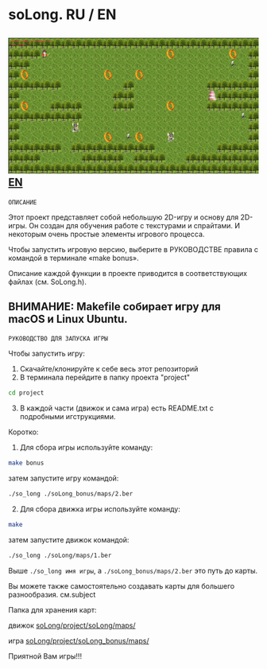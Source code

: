 # soLong. RU / EN
![soLong.png](./README/soLong.png)
[EN](./README_EN.md)
---
`ОПИСАНИЕ`

Этот проект представляет собой небольшую 2D-игру и основу для 2D-игры.
Он создан для обучения работе с текстурами и спрайтами. 
И некоторым очень простые элементы игрового процесса.

Чтобы запустить игровую версию, выберите в РУКОВОДСТВЕ правила с 
командой в терминале «make bonus».

Описание каждой функции в проекте приводится в
соответствующиx файлax (см. SoLong.h).

__ВНИМАНИЕ: Makefile собирает игру для macOS и Linux Ubuntu.__
---
`РУКОВОДСТВО ДЛЯ ЗАПУСКА ИГРЫ`

Чтобы запустить игру:
1. Скачайте/клонируйте к себе весь этот репозиторий
2. В терминала перейдите в папку проекта "project"
```sh
cd project
```
3. В каждой части (движок и сама игра) есть README.txt 
    с подробными игструкциями. 
    
  Коротко:
  
1.  Для сбора игры используйте команду:

```sh
make bonus
```  
  затем запустите игру командой:
```sh
./so_long ./soLong_bonus/maps/2.ber
```  
2.  Для сбора движка игры используйте команду: 
```sh
make
```    
  затем запустите движок командой: 
```sh
./so_long ./soLong/maps/1.ber
```    

  Выше `./so_long имя игры`, а `./soLong_bonus/maps/2.ber` это путь до карты.

Вы можете также самостоятельно создавать карты для большего разнообразия.
см.subject

Папка для хранения карт:

движок  [soLong/project/soLong/maps/](./project/soLong/maps/)

игра    [soLong/project/soLong_bonus/maps/](./project/soLong_bonus/maps/)

Приятной Вам игры!!!

